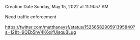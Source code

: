 <div></b>Creation Date</b> Sunday, May 15, 2022 at 11:16:57 AM<br></div><div><br></div><div>Need traffic enforcement</div>
<div><br></div>
<div><a href=https://twitter.com/matthaneysf/status/1525658290591395840?s=12&t=9QEb5nV4K6xjfUisquBLug>https://twitter.com/matthaneysf/status/1525658290591395840?s=12&t=9QEb5nV4K6xjfUisquBLug</a><br></div>


